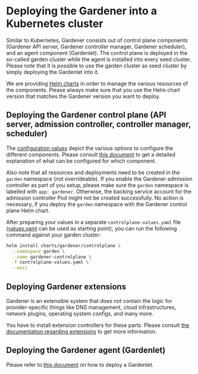 # Deploying the Gardener into a Kubernetes cluster

Similar to Kubernetes, Gardener consists out of control plane components (Gardener API server, Gardener controller manager, Gardener scheduler), and an agent component (Gardenlet).
The control plane is deployed in the so-called garden cluster while the agent is installed into every seed cluster.
Please note that it is possible to use the garden cluster as seed cluster by simply deploying the Gardenlet into it.

We are providing [Helm charts](../../charts/gardener) in order to manage the various resources of the components.
Please always make sure that you use the Helm chart version that matches the Gardener version you want to deploy.

## Deploying the Gardener control plane (API server, admission controller, controller manager, scheduler)

The [configuration values](../../charts/gardener/controlplane/values.yaml) depict the various options to configure the different components.
Please consult [this document](../usage/configuration.md) to get a detailed explanation of what can be configured for which component.

Also note that all resources and deployments need to be created in the `garden` namespace (not overrideable).
If you enable the Gardener admission controller as part of you setup, please make sure the `garden` namespace is labelled with `app: gardener`.
Otherwise, the backing service account for the admission controller Pod might not be created successfully.
No action is necessary, if you deploy the `garden` namespace with the Gardener control plane Helm chart.

After preparing your values in a separate `controlplane-values.yaml` file ([values.yaml](../../charts/gardener/controlplane/values.yaml) can be used as starting point), you can run the following command against your garden cluster:

```bash
helm install charts/gardener/controlplane \
  --namespace garden \
  --name gardener-controlplane \
  -f controlplane-values.yaml \
  --wait
```

## Deploying Gardener extensions

Gardener is an extensible system that does not contain the logic for provider-specific things like DNS management, cloud infrastructures, network plugins, operating system configs, and many more.

You have to install extension controllers for these parts.
Please consult [the documentation regarding extensions](../extensions/overview.md) to get more information.

## Deploying the Gardener agent (Gardenlet)

Please refer to [this document](./deploy_gardenlet.md) on how to deploy a Gardenlet.